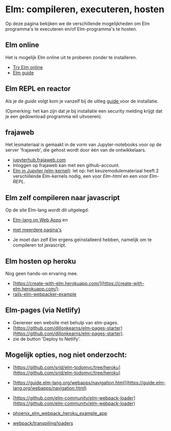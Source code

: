 # Elm: compileren, executeren, hosten

Op deze pagina bekijken we de verschillende mogelijkheden om Elm programma's te executeren en/of Elm-programma's te hosten.

## Elm online

Het is mogelijk Elm online uit te  proberen zonder te installeren.
+ [Try Elm online](https://elm-lang.org/try)
+ [Elm guide](https://guide.elm-lang.org/)

## Elm REPL en reactor

Als je de *guide* volgt kom je vanzelf bij de uitleg
[guide ](https://guide.elm-lang.org/)
voor de installatie.

(Opmerking: het kan zijn dat je bij installatie een security melding krijgt dat je een gedownload programma wil uitvoeren). 

## frajaweb

Het lesmateriaal is gemaakt in de vorm van Jupyter-notebooks voor op de server 'frajaweb', die gehost wordt door één van de ontwikkelaars.
+ [jupyterhub.frajaweb.com](https://jupyterhub.frajaweb.com/hub/login)
+ Inloggen op frajaweb kan met een github-account.
+ [Elm in Jupyter (elm-kernel)](https://pypi.org/project/elm-kernel/): let op: het keuzemodulemateriaal heeft 2 verschillende Elm-kernels nodig, een voor *Elm-html* en een voor *Elm-REPL*.


## Elm zelf compileren naar javascript

Op de site Elm-lang wordt dit uitgelegd:

+ [Elm-lang on Web Apps](https://guide.elm-lang.org/webapps/)
en
+ [met meerdere pagina's](https://guide.elm-lang.org/webapps/navigation.html)

+ Je moet dan zelf Elm ergens geïnstalleerd hebben, namelijk om te compileren tot javascript.


## Elm hosten op heroku

Nog geen hands-on ervaring mee.

+ [https://create-with-elm.herokuapp.com/](https://create-with-elm.herokuapp.com/):
+ [rails-elm-webpacker-example](https://github.com/tjmw/rails-elm-webpacker-example)


## Elm-pages (via Netlify)  

+ Genereer een website met behulp van elm-pages.
+ [https://github.com/dillonkearns/elm-pages-starter](https://github.com/dillonkearns/elm-pages-starter).
+ zie de button 'Deploy to Netlify'.


## Mogelijk opties, nog niet onderzocht:

+ [https://github.com/srid/elm-todomvc/tree/heroku](https://github.com/srid/elm-todomvc/tree/heroku)

+ [https://guide.elm-lang.org/webapps/navigation.html](https://guide.elm-lang.org/webapps/navigation.html)
+ [https://github.com/elm-community/elm-webpack-loader](https://github.com/elm-community/elm-webpack-loader)
+ [phoenix_elm_webpack_heroku_example_app](https://github.com/joshuaclayton/phoenix_elm_webpack_heroku_example_app)
+ [webpack/transpiling/loaders](https://webpack.js.org/loaders/)
